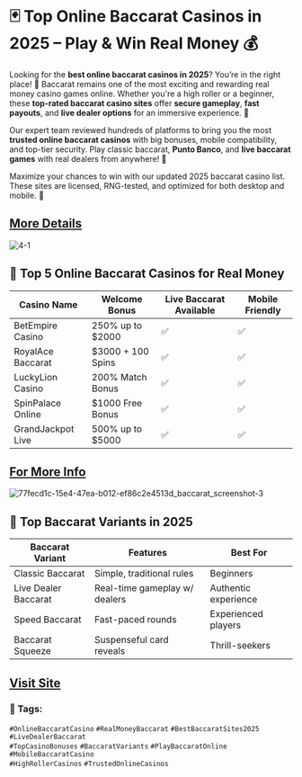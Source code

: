 # 🃏 Top Online Baccarat Casinos in 2025 – Play & Win Real Money 💰

Looking for the **best online baccarat casinos in 2025**? You’re in the right place! 🎯 Baccarat remains one of the most exciting and rewarding real money casino games online. Whether you're a high roller or a beginner, these **top-rated baccarat casino sites** offer **secure gameplay**, **fast payouts**, and **live dealer options** for an immersive experience. 💸

Our expert team reviewed hundreds of platforms to bring you the most **trusted online baccarat casinos** with big bonuses, mobile compatibility, and top-tier security. Play classic baccarat, **Punto Banco**, and **live baccarat games** with real dealers from anywhere! 📱

Maximize your chances to win with our updated 2025 baccarat casino list. These sites are licensed, RNG-tested, and optimized for both desktop and mobile. 🔐

[More Details](https://tinyurl.com/33sathw3)
---
![4-1](https://github.com/user-attachments/assets/61e09e70-8e54-4b10-b373-0a72bf368412)

## 🎲 Top 5 Online Baccarat Casinos for Real Money

| Casino Name        | Welcome Bonus       | Live Baccarat Available | Mobile Friendly |
|--------------------|---------------------|--------------------------|-----------------|
| BetEmpire Casino   | 250% up to $2000    | ✅                        | ✅              |
| RoyalAce Baccarat  | $3000 + 100 Spins   | ✅                        | ✅              |
| LuckyLion Casino   | 200% Match Bonus    | ✅                        | ✅              |
| SpinPalace Online  | $1000 Free Bonus    | ✅                        | ✅              |
| GrandJackpot Live  | 500% up to $5000    | ✅                        | ✅              |

[For More Info](https://tinyurl.com/uycshsmp)
---
![77fecd1c-15e4-47ea-b012-ef86c2e4513d_baccarat_screenshot-3](https://github.com/user-attachments/assets/93201610-1fad-43b1-9e41-f72716f0e156)

## 💼 Top Baccarat Variants in 2025

| Baccarat Variant     | Features                       | Best For               |
|----------------------|--------------------------------|------------------------|
| Classic Baccarat     | Simple, traditional rules      | Beginners              |
| Live Dealer Baccarat | Real-time gameplay w/ dealers  | Authentic experience   |
| Speed Baccarat       | Fast-paced rounds              | Experienced players    |
| Baccarat Squeeze     | Suspenseful card reveals       | Thrill-seekers         |

[Visit Site](https://tinyurl.com/2p644kkh)
---

### 🔖 Tags:
`#OnlineBaccaratCasino` `#RealMoneyBaccarat` `#BestBaccaratSites2025` `#LiveDealerBaccarat`  
`#TopCasinoBonuses` `#BaccaratVariants` `#PlayBaccaratOnline` `#MobileBaccaratCasino`  
`#HighRollerCasinos` `#TrustedOnlineCasinos`
